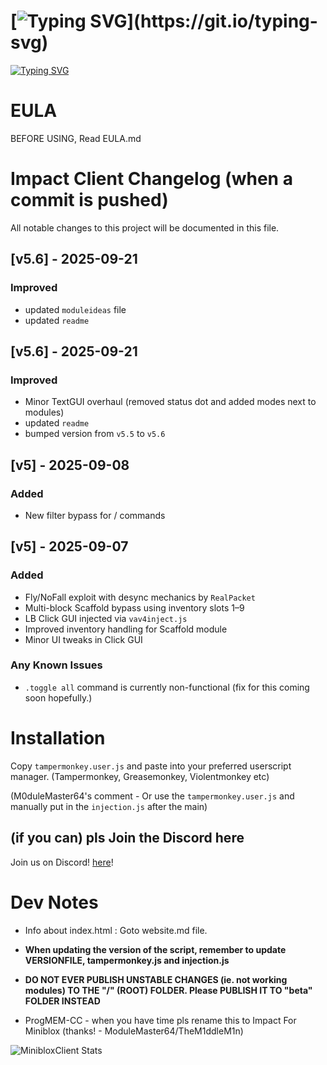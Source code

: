 # [![Typing SVG](https://readme-typing-svg.demolab.com?font=Fira+Code&duration=2500&pause=1000&color=FF0000&width=435&lines=Impact+Client+for+MiniBlox!)](https://git.io/typing-svg)

[![Typing SVG](https://readme-typing-svg.demolab.com?font=Fira+Code&size=14&duration=2500&pause=1000&color=7179F7&width=435&lines=The+ultimate+MiniBlox+hacked+client!+;Built+for+stealth%2C+speed%2C+and+total+domination.;Fully+dark-mode+optimized+with+a+modern+UI)](https://git.io/typing-svg)

# EULA

BEFORE USING, Read EULA.md

# Impact Client Changelog (when a commit is pushed)

All notable changes to this project will be documented in this file.

## [v5.6] - 2025-09-21
### Improved
- updated `moduleideas` file
- updated `readme`

## [v5.6] - 2025-09-21
### Improved
- Minor TextGUI overhaul (removed status dot and added modes next to modules)
- updated `readme`
- bumped version from `v5.5` to `v5.6`

## [v5] - 2025-09-08
### Added
- New filter bypass for / commands

## [v5] - 2025-09-07
### Added
- Fly/NoFall exploit with desync mechanics by `RealPacket`
- Multi-block Scaffold bypass using inventory slots 1–9
- LB Click GUI injected via `vav4inject.js`
- Improved inventory handling for Scaffold module
- Minor UI tweaks in Click GUI

### Any Known Issues
- `.toggle all` command is currently non-functional (fix for this coming soon hopefully.)

# Installation

Copy `tampermonkey.user.js` and paste into your preferred userscript manager. (Tampermonkey, Greasemonkey, Violentmonkey etc)

(M0duleMaster64's comment - Or use the `tampermonkey.user.js` and manually put in the `injection.js` after the main)

## (if you can) pls Join the Discord here

Join us on Discord! [here](https://discord.gg/PwpGemYhJx)!

# Dev Notes

- Info about index.html : Goto website.md file.

- **When updating the version of the script, remember to update VERSIONFILE, tampermonkey.js and injection.js**

- **DO NOT EVER PUBLISH UNSTABLE CHANGES (ie. not working modules) TO THE "/" (ROOT) FOLDER. Please PUBLISH IT TO "beta" FOLDER INSTEAD**

- ProgMEM-CC - when you have time pls rename this to Impact For Miniblox (thanks! - ModuleMaster64/TheM1ddleM1n)

![MinibloxClient Stats](https://gitmystat.vercel.app/repo?theme=dino&username=progmem-cc&repo=miniblox.impact.client.updatedv2)
